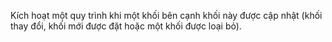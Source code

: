 Kích hoạt một quy trình khi một khối bên cạnh khối này được cập nhật (khối thay đổi, khối mới được đặt hoặc
một khối được loại bỏ).